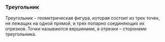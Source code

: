 ### Треугольник
Треугольник - геометрическая фигура, которая состоит из трех точек, не лежащих на одной прямой, и трех попарно соединяющих их отрезков. Точки называются вершинами, а отрезки – сторонами треугольника.